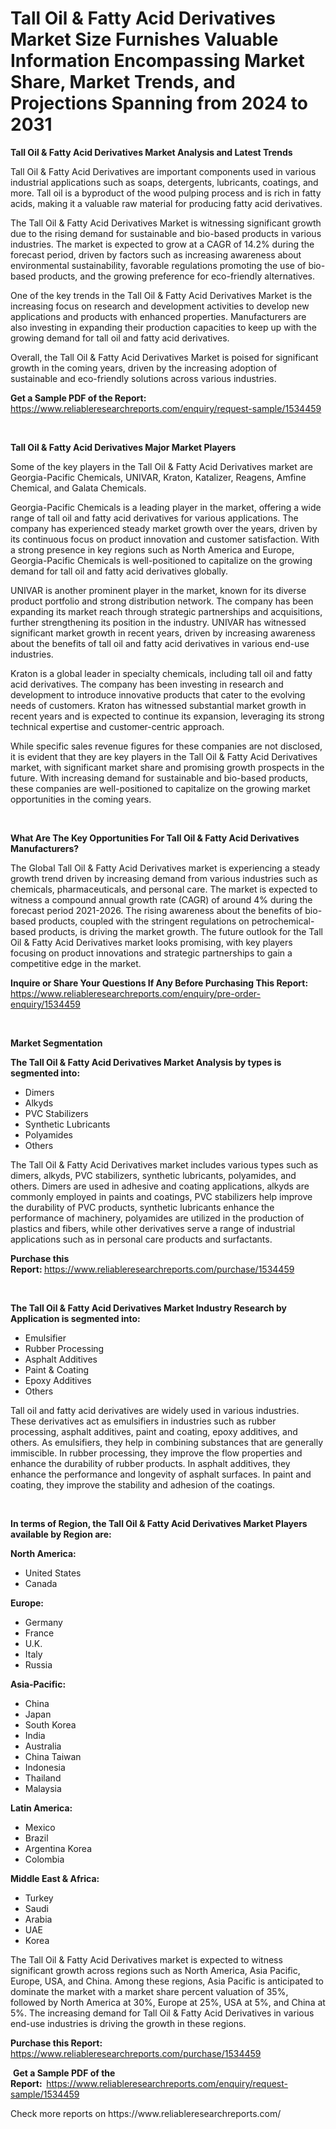 <p><h1>Tall Oil & Fatty Acid Derivatives Market Size Furnishes Valuable Information Encompassing Market Share, Market Trends, and Projections Spanning from 2024 to 2031</h1></p><p><strong>Tall Oil & Fatty Acid Derivatives Market Analysis and Latest Trends</strong></p>
<p><p>Tall Oil & Fatty Acid Derivatives are important components used in various industrial applications such as soaps, detergents, lubricants, coatings, and more. Tall oil is a byproduct of the wood pulping process and is rich in fatty acids, making it a valuable raw material for producing fatty acid derivatives.</p><p>The Tall Oil & Fatty Acid Derivatives Market is witnessing significant growth due to the rising demand for sustainable and bio-based products in various industries. The market is expected to grow at a CAGR of 14.2% during the forecast period, driven by factors such as increasing awareness about environmental sustainability, favorable regulations promoting the use of bio-based products, and the growing preference for eco-friendly alternatives.</p><p>One of the key trends in the Tall Oil & Fatty Acid Derivatives Market is the increasing focus on research and development activities to develop new applications and products with enhanced properties. Manufacturers are also investing in expanding their production capacities to keep up with the growing demand for tall oil and fatty acid derivatives.</p><p>Overall, the Tall Oil & Fatty Acid Derivatives Market is poised for significant growth in the coming years, driven by the increasing adoption of sustainable and eco-friendly solutions across various industries.</p></p>
<p><strong>Get a Sample PDF of the Report:&nbsp;</strong> <a href="https://www.reliableresearchreports.com/enquiry/request-sample/1534459">https://www.reliableresearchreports.com/enquiry/request-sample/1534459</a></p>
<p>&nbsp;</p>
<p><strong>Tall Oil & Fatty Acid Derivatives Major Market Players</strong></p>
<p><p>Some of the key players in the Tall Oil & Fatty Acid Derivatives market are Georgia-Pacific Chemicals, UNIVAR, Kraton, Katalizer, Reagens, Amfine Chemical, and Galata Chemicals. </p><p>Georgia-Pacific Chemicals is a leading player in the market, offering a wide range of tall oil and fatty acid derivatives for various applications. The company has experienced steady market growth over the years, driven by its continuous focus on product innovation and customer satisfaction. With a strong presence in key regions such as North America and Europe, Georgia-Pacific Chemicals is well-positioned to capitalize on the growing demand for tall oil and fatty acid derivatives globally.</p><p>UNIVAR is another prominent player in the market, known for its diverse product portfolio and strong distribution network. The company has been expanding its market reach through strategic partnerships and acquisitions, further strengthening its position in the industry. UNIVAR has witnessed significant market growth in recent years, driven by increasing awareness about the benefits of tall oil and fatty acid derivatives in various end-use industries.</p><p>Kraton is a global leader in specialty chemicals, including tall oil and fatty acid derivatives. The company has been investing in research and development to introduce innovative products that cater to the evolving needs of customers. Kraton has witnessed substantial market growth in recent years and is expected to continue its expansion, leveraging its strong technical expertise and customer-centric approach.</p><p>While specific sales revenue figures for these companies are not disclosed, it is evident that they are key players in the Tall Oil & Fatty Acid Derivatives market, with significant market share and promising growth prospects in the future. With increasing demand for sustainable and bio-based products, these companies are well-positioned to capitalize on the growing market opportunities in the coming years.</p></p>
<p>&nbsp;</p>
<p><strong>What Are The Key Opportunities For Tall Oil & Fatty Acid Derivatives Manufacturers?</strong></p>
<p><p>The Global Tall Oil & Fatty Acid Derivatives market is experiencing a steady growth trend driven by increasing demand from various industries such as chemicals, pharmaceuticals, and personal care. The market is expected to witness a compound annual growth rate (CAGR) of around 4% during the forecast period 2021-2026. The rising awareness about the benefits of bio-based products, coupled with the stringent regulations on petrochemical-based products, is driving the market growth. The future outlook for the Tall Oil & Fatty Acid Derivatives market looks promising, with key players focusing on product innovations and strategic partnerships to gain a competitive edge in the market.</p></p>
<p><strong>Inquire or Share Your Questions If Any Before Purchasing This Report:</strong> <a href="https://www.reliableresearchreports.com/enquiry/pre-order-enquiry/1534459">https://www.reliableresearchreports.com/enquiry/pre-order-enquiry/1534459</a></p>
<p>&nbsp;</p>
<p><strong>Market Segmentation</strong></p>
<p><strong>The Tall Oil & Fatty Acid Derivatives Market Analysis by types is segmented into:</strong></p>
<p><ul><li>Dimers</li><li>Alkyds</li><li>PVC Stabilizers</li><li>Synthetic Lubricants</li><li>Polyamides</li><li>Others</li></ul></p>
<p><p>The Tall Oil & Fatty Acid Derivatives market includes various types such as dimers, alkyds, PVC stabilizers, synthetic lubricants, polyamides, and others. Dimers are used in adhesive and coating applications, alkyds are commonly employed in paints and coatings, PVC stabilizers help improve the durability of PVC products, synthetic lubricants enhance the performance of machinery, polyamides are utilized in the production of plastics and fibers, while other derivatives serve a range of industrial applications such as in personal care products and surfactants.</p></p>
<p><strong>Purchase this Report:&nbsp;</strong><a href="https://www.reliableresearchreports.com/purchase/1534459">https://www.reliableresearchreports.com/purchase/1534459</a></p>
<p>&nbsp;</p>
<p><strong>The Tall Oil & Fatty Acid Derivatives Market Industry Research by Application is segmented into:</strong></p>
<p><ul><li>Emulsifier</li><li>Rubber Processing</li><li>Asphalt Additives</li><li>Paint & Coating</li><li>Epoxy Additives</li><li>Others</li></ul></p>
<p><p>Tall oil and fatty acid derivatives are widely used in various industries. These derivatives act as emulsifiers in industries such as rubber processing, asphalt additives, paint and coating, epoxy additives, and others. As emulsifiers, they help in combining substances that are generally immiscible. In rubber processing, they improve the flow properties and enhance the durability of rubber products. In asphalt additives, they enhance the performance and longevity of asphalt surfaces. In paint and coating, they improve the stability and adhesion of the coatings.</p></p>
<p>&nbsp;</p>
<p><strong>In terms of Region, the Tall Oil & Fatty Acid Derivatives Market Players available by Region are:</strong></p>
<p>
    <p> <strong> North America: </strong>
        <ul>
            <li>United States</li>
            <li>Canada</li>
        </ul>
        </p> 
    <p> <strong> Europe: </strong>
        <ul>
            <li>Germany</li>
            <li>France</li>
            <li>U.K.</li>
            <li>Italy</li>
            <li>Russia</li>
        </ul>
        </p> 
    <p> <strong> Asia-Pacific: </strong>
        <ul>
            <li>China</li>
            <li>Japan</li>
            <li>South Korea</li>
            <li>India</li>
            <li>Australia</li>
            <li>China Taiwan</li>
            <li>Indonesia</li>
            <li>Thailand</li>
            <li>Malaysia</li>
        </ul>
        </p> 
    <p> <strong> Latin America: </strong>
        <ul>
            <li>Mexico</li>
            <li>Brazil</li>
            <li>Argentina Korea</li>
            <li>Colombia</li>
        </ul>
        </p> 
    <p> <strong> Middle East & Africa: </strong>
        <ul>
            <li>Turkey</li>
            <li>Saudi</li>
            <li>Arabia</li>
            <li>UAE</li>
            <li>Korea</li>
        </ul>
    </p>
    </p>
<p><p>The Tall Oil & Fatty Acid Derivatives market is expected to witness significant growth across regions such as North America, Asia Pacific, Europe, USA, and China. Among these regions, Asia Pacific is anticipated to dominate the market with a market share percent valuation of 35%, followed by North America at 30%, Europe at 25%, USA at 5%, and China at 5%. The increasing demand for Tall Oil & Fatty Acid Derivatives in various end-use industries is driving the growth in these regions.</p></p>
<p><strong>Purchase this Report: </strong><a href="https://www.reliableresearchreports.com/purchase/1534459">https://www.reliableresearchreports.com/purchase/1534459</a></p>
<p>&nbsp;<strong>Get a Sample PDF of the Report:&nbsp;&nbsp;</strong><a href="https://www.reliableresearchreports.com/enquiry/request-sample/1534459">https://www.reliableresearchreports.com/enquiry/request-sample/1534459</a></p>
<p><strong></strong></p>
<p>Check more reports on https://www.reliableresearchreports.com/</p>